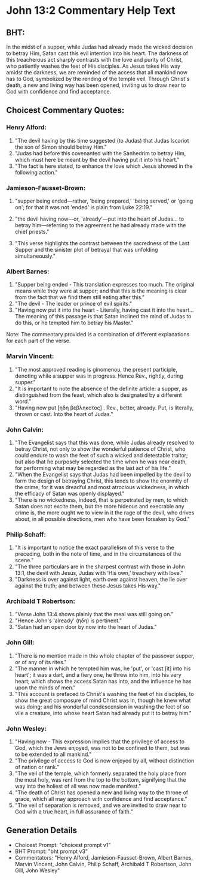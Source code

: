 # John 13:2 Commentary Help Text

## BHT:
In the midst of a supper, while Judas had already made the wicked decision to betray Him, Satan cast this evil intention into his heart. The darkness of this treacherous act sharply contrasts with the love and purity of Christ, who patiently washes the feet of His disciples. As Jesus takes His way amidst the darkness, we are reminded of the access that all mankind now has to God, symbolized by the rending of the temple veil. Through Christ's death, a new and living way has been opened, inviting us to draw near to God with confidence and find acceptance.

## Choicest Commentary Quotes:
### Henry Alford:
1. "The devil having by this time suggested (to Judas) that Judas Iscariot the son of Simon should betray Him." 
2. "Judas had before this covenanted with the Sanhedrim to betray Him, which must here be meant by the devil having put it into his heart." 
3. "The fact is here stated, to enhance the love which Jesus showed in the following action."

### Jamieson-Fausset-Brown:
1. "supper being ended—rather, 'being prepared,' 'being served,' or 'going on'; for that it was not 'ended' is plain from Luke 22:19." 

2. "the devil having now—or, 'already'—put into the heart of Judas... to betray him—referring to the agreement he had already made with the chief priests." 

3. "This verse highlights the contrast between the sacredness of the Last Supper and the sinister plot of betrayal that was unfolding simultaneously."

### Albert Barnes:
1. "Supper being ended - This translation expresses too much. The original means while they were at supper; and that this is the meaning is clear from the fact that we find them still eating after this."
2. "The devil - The leader or prince of evil spirits."
3. "Having now put it into the heart - Literally, having cast it into the heart... The meaning of this passage is that Satan inclined the mind of Judas to do this, or he tempted him to betray his Master."

Note: The commentary provided is a combination of different explanations for each part of the verse.

### Marvin Vincent:
1. "The most approved reading is ginomenou, the present participle, denoting while a supper was in progress. Hence Rev., rightly, during supper." 
2. "It is important to note the absence of the definite article: a supper, as distinguished from the feast, which also is designated by a different word." 
3. "Having now put [ηδη βεβληκοτος] . Rev., better, already. Put, is literally, thrown or cast. Into the heart of Judas."

### John Calvin:
1. "The Evangelist says that this was done, while Judas already resolved to betray Christ, not only to show the wonderful patience of Christ, who could endure to wash the feet of such a wicked and detestable traitor; but also that he purposely selected the time when he was near death, for performing what may be regarded as the last act of his life."
2. "When the Evangelist says that Judas had been impelled by the devil to form the design of betraying Christ, this tends to show the enormity of the crime; for it was dreadful and most atrocious wickedness, in which the efficacy of Satan was openly displayed."
3. "There is no wickedness, indeed, that is perpetrated by men, to which Satan does not excite them, but the more hideous and execrable any crime is, the more ought we to view in it the rage of the devil, who drives about, in all possible directions, men who have been forsaken by God."

### Philip Schaff:
1) "It is important to notice the exact parallelism of this verse to the preceding, both in the note of time, and in the circumstances of the scene."
2) "The three particulars are in the sharpest contrast with those in John 13:1, the devil with Jesus, Judas with ‘His own,’ treachery with love."
3) "Darkness is over against light, earth over against heaven, the lie over against the truth; and between these Jesus takes His way."

### Archibald T Robertson:
1. "Verse John 13:4 shows plainly that the meal was still going on."
2. "Hence John's 'already' (ηδη) is pertinent."
3. "Satan had an open door by now into the heart of Judas."

### John Gill:
1. "There is no mention made in this whole chapter of the passover supper, or of any of its rites."
2. "The manner in which he tempted him was, he 'put', or 'cast [it] into his heart'; it was a dart, and a fiery one, he threw into him, into his very heart; which shows the access Satan has into, and the influence he has upon the minds of men."
3. "This account is prefaced to Christ's washing the feet of his disciples, to show the great composure of mind Christ was in, though he knew what was doing; and his wonderful condescension in washing the feet of so vile a creature, into whose heart Satan had already put it to betray him."

### John Wesley:
1. "Having now - This expression implies that the privilege of access to God, which the Jews enjoyed, was not to be confined to them, but was to be extended to all mankind."
2. "The privilege of access to God is now enjoyed by all, without distinction of nation or rank."
3. "The veil of the temple, which formerly separated the holy place from the most holy, was rent from the top to the bottom, signifying that the way into the holiest of all was now made manifest."
4. "The death of Christ has opened a new and living way to the throne of grace, which all may approach with confidence and find acceptance."
5. "The veil of separation is removed, and we are invited to draw near to God with a true heart, in full assurance of faith."


## Generation Details
- Choicest Prompt: "choicest prompt v1"
- BHT Prompt: "bht prompt v3"
- Commentators: "Henry Alford, Jamieson-Fausset-Brown, Albert Barnes, Marvin Vincent, John Calvin, Philip Schaff, Archibald T Robertson, John Gill, John Wesley"
